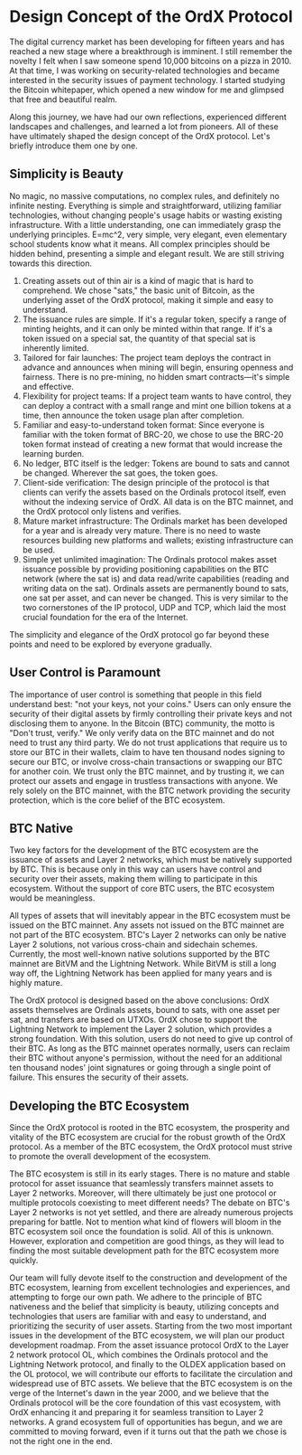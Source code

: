 Design Concept of the OrdX Protocol
====
The digital currency market has been developing for fifteen years and has reached a new stage where a breakthrough is imminent. I still remember the novelty I felt when I saw someone spend 10,000 bitcoins on a pizza in 2010. At that time, I was working on security-related technologies and became interested in the security issues of payment technology. I started studying the Bitcoin whitepaper, which opened a new window for me and glimpsed that free and beautiful realm.

Along this journey, we have had our own reflections, experienced different landscapes and challenges, and learned a lot from pioneers. All of these have ultimately shaped the design concept of the OrdX protocol. Let's briefly introduce them one by one.

Simplicity is Beauty
----
No magic, no massive computations, no complex rules, and definitely no infinite nesting. Everything is simple and straightforward, utilizing familiar technologies, without changing people's usage habits or wasting existing infrastructure. With a little understanding, one can immediately grasp the underlying principles. E=mc^2, very simple, very elegant, even elementary school students know what it means. All complex principles should be hidden behind, presenting a simple and elegant result. We are still striving towards this direction.

1. Creating assets out of thin air is a kind of magic that is hard to comprehend. We chose "sats," the basic unit of Bitcoin, as the underlying asset of the OrdX protocol, making it simple and easy to understand.
2. The issuance rules are simple. If it's a regular token, specify a range of minting heights, and it can only be minted within that range. If it's a token issued on a special sat, the quantity of that special sat is inherently limited.
3. Tailored for fair launches: The project team deploys the contract in advance and announces when mining will begin, ensuring openness and fairness. There is no pre-mining, no hidden smart contracts—it's simple and effective.
4. Flexibility for project teams: If a project team wants to have control, they can deploy a contract with a small range and mint one billion tokens at a time, then announce the token usage plan after completion.
5. Familiar and easy-to-understand token format: Since everyone is familiar with the token format of BRC-20, we chose to use the BRC-20 token format instead of creating a new format that would increase the learning burden.
6. No ledger, BTC itself is the ledger: Tokens are bound to sats and cannot be changed. Wherever the sat goes, the token goes.
7. Client-side verification: The design principle of the protocol is that clients can verify the assets based on the Ordinals protocol itself, even without the indexing service of OrdX. All data is on the BTC mainnet, and the OrdX protocol only listens and verifies.
8. Mature market infrastructure: The Ordinals market has been developed for a year and is already very mature. There is no need to waste resources building new platforms and wallets; existing infrastructure can be used.
9. Simple yet unlimited imagination: The Ordinals protocol makes asset issuance possible by providing positioning capabilities on the BTC network (where the sat is) and data read/write capabilities (reading and writing data on the sat). Ordinals assets are permanently bound to sats, one sat per asset, and can never be changed. This is very similar to the two cornerstones of the IP protocol, UDP and TCP, which laid the most crucial foundation for the era of the Internet.   

The simplicity and elegance of the OrdX protocol go far beyond these points and need to be explored by everyone gradually.


User Control is Paramount
----
The importance of user control is something that people in this field understand best: "not your keys, not your coins." Users can only ensure the security of their digital assets by firmly controlling their private keys and not disclosing them to anyone. In the Bitcoin (BTC) community, the motto is "Don't trust, verify." We only verify data on the BTC mainnet and do not need to trust any third party. We do not trust applications that require us to store our BTC in their wallets, claim to have ten thousand nodes signing to secure our BTC, or involve cross-chain transactions or swapping our BTC for another coin. We trust only the BTC mainnet, and by trusting it, we can protect our assets and engage in trustless transactions with anyone. We rely solely on the BTC mainnet, with the BTC network providing the security protection, which is the core belief of the BTC ecosystem.

BTC Native
----
Two key factors for the development of the BTC ecosystem are the issuance of assets and Layer 2 networks, which must be natively supported by BTC. This is because only in this way can users have control and security over their assets, making them willing to participate in this ecosystem. Without the support of core BTC users, the BTC ecosystem would be meaningless.

All types of assets that will inevitably appear in the BTC ecosystem must be issued on the BTC mainnet. Any assets not issued on the BTC mainnet are not part of the BTC ecosystem. BTC's Layer 2 networks can only be native Layer 2 solutions, not various cross-chain and sidechain schemes. Currently, the most well-known native solutions supported by the BTC mainnet are BitVM and the Lightning Network. While BitVM is still a long way off, the Lightning Network has been applied for many years and is highly mature.

The OrdX protocol is designed based on the above conclusions: OrdX assets themselves are Ordinals assets, bound to sats, with one asset per sat, and transfers are based on UTXOs. OrdX chose to support the Lightning Network to implement the Layer 2 solution, which provides a strong foundation. With this solution, users do not need to give up control of their BTC. As long as the BTC mainnet operates normally, users can reclaim their BTC without anyone's permission, without the need for an additional ten thousand nodes' joint signatures or going through a single point of failure. This ensures the security of their assets.

Developing the BTC Ecosystem
----
Since the OrdX protocol is rooted in the BTC ecosystem, the prosperity and vitality of the BTC ecosystem are crucial for the robust growth of the OrdX protocol. As a member of the BTC ecosystem, the OrdX protocol must strive to promote the overall development of the ecosystem.

The BTC ecosystem is still in its early stages. There is no mature and stable protocol for asset issuance that seamlessly transfers mainnet assets to Layer 2 networks. Moreover, will there ultimately be just one protocol or multiple protocols coexisting to meet different needs? The debate on BTC's Layer 2 networks is not yet settled, and there are already numerous projects preparing for battle. Not to mention what kind of flowers will bloom in the BTC ecosystem soil once the foundation is solid. All of this is unknown. However, exploration and competition are good things, as they will lead to finding the most suitable development path for the BTC ecosystem more quickly.

Our team will fully devote itself to the construction and development of the BTC ecosystem, learning from excellent technologies and experiences, and attempting to forge our own path. We adhere to the principle of BTC nativeness and the belief that simplicity is beauty, utilizing concepts and technologies that users are familiar with and easy to understand, and prioritizing the security of user assets. Starting from the two most important issues in the development of the BTC ecosystem, we will plan our product development roadmap. From the asset issuance protocol OrdX to the Layer 2 network protocol OL, which combines the Ordinals protocol and the Lightning Network protocol, and finally to the OLDEX application based on the OL protocol, we will contribute our efforts to facilitate the circulation and widespread use of BTC assets. We believe that the BTC ecosystem is on the verge of the Internet's dawn in the year 2000, and we believe that the Ordinals protocol will be the core foundation of this vast ecosystem, with OrdX enhancing it and preparing it for seamless transition to Layer 2 networks. A grand ecosystem full of opportunities has begun, and we are committed to moving forward, even if it turns out that the path we chose is not the right one in the end.